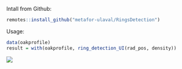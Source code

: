 Intall from Github:

```r
remotes::install_github("metafor-ulaval/RingsDetection")
```

Usage:

```r
data(oakprofile)
result = with(oakprofile, ring_detection_UI(rad_pos, density))
```

![](https://raw.githubusercontent.com/Jean-Romain/RingsDetection/master/img/screen-v0.1.0.png)
